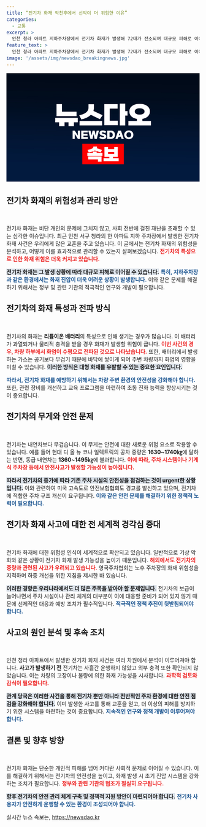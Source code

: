 ```yaml
---
title: “전기차 화재 악천후에서 선박이 더 위험한 이유”
categories:
  - 교통
excerpt: >
  인천 청라 아파트 지하주차장에서 전기차 화재가 발생해 72대가 전소되며 대규모 피해로 이어졌다. 안전 전문가들은 화재의 위험성을 경고하며, 전기차 증가에 따른 대책 마련이 시급하다고 강조한다.
feature_text: >
  인천 청라 아파트 지하주차장에서 전기차 화재가 발생해 72대가 전소되며 대규모 피해로 이어졌다. 안전 전문가들은 화재의 위험성을 경고하며, 전기차 증가에 따른 대책 마련이 시급하다고 강조한다.
image: '/assets/img/newsdao_breakingnews.jpg'
---
```


<p><img src="/assets/img/newsdao_breakingnews.jpg" alt="pcversion 속보" /></p>

<h2 data-ke-size="size26">전기차 화재의 위험성과 관리 방안</h2>

<p data-ke-size="size16">&nbsp;</p>

<p>전기차 화재는 비단 개인의 문제에 그치지 않고, 사회 전반에 걸친 재난을 초래할 수 있는 심각한 이슈입니다. 최근 인천 서구 청라의 한 아파트 지하 주차장에서 발생한 전기차 화재 사건은 우리에게 많은 교훈을 주고 있습니다. 이 글에서는 전기차 화재의 위험성을 분석하고, 어떻게 이를 효과적으로 관리할 수 있는지 살펴보겠습니다. <b><span style="color: #ee2323;">전기차의 특성으로 인한 화재 위험은 더욱 커지고 있습니다.</span></b></p>

<p><b><span style="background-color: #21538527;">전기차 화재는 그 발생 상황에 따라 대규모 피해로 이어질 수 있습니다.</span></b> <b><span style="color: #1a5490;">특히, 지하주차장과 같은 환경에서는 화재 진압이 더욱 어려운 상황이 발생합니다.</span></b> 이와 같은 문제를 해결하기 위해서는 정부 및 관련 기관의 적극적인 연구와 개발이 필요합니다.</p>

<h2 data-ke-size="size26">전기차의 화재 특성과 전파 방식</h2>

<p data-ke-size="size16">&nbsp;</p>

<p>전기차의 화재는 <b>리튬이온 배터리</b>의 특성으로 인해 생기는 경우가 많습니다. 이 배터리가 과열되거나 물리적 충격을 받을 경우 화재가 발생할 위험이 큽니다. <b><span style="color: #ee2323;">이번 사건의 경우, 차량 하부에서 화염이 수평으로 전파된 것으로 나타났습니다.</span></b> 또한, 배터리에서 발생하는 가스는 공기보다 무겁기 때문에 바닥에 쌓이게 되어 주변 차량까지 화염의 영향을 미칠 수 있습니다. <b><span style="background-color: #21538527;">이러한 방식은 대형 화재를 유발할 수 있는 중요한 요인입니다.</span></b></p>

<p><b><span style="color: #1a5490;">따라서, 전기차 화재를 예방하기 위해서는 차량 주변 환경의 안전성을 강화해야 합니다.</span></b> 또한, 관련 장비를 개선하고 교육 프로그램을 마련하여 초동 진화 능력을 향상시키는 것이 중요합니다.</p>

<h2 data-ke-size="size26">전기차의 무게와 안전 문제</h2>

<p data-ke-size="size16">&nbsp;</p>

<p>전기차는 내연차보다 무겁습니다. 이 무게는 안전에 대한 새로운 위험 요소로 작용할 수 있습니다. 예를 들어 현대 디 올 뉴 코나 일렉트릭의 공차 중량은 <b>1630~1740㎏</b>에 달하는 반면, 동급 내연차는 <b>1360~1495㎏</b>에 불과합니다. <b><span style="color: #ee2323;">이에 따라, 주차 시스템이나 기계식 주차장 등에서 안전사고가 발생할 가능성이 높아집니다.</span></b></p>

<p><b><span style="background-color: #21538527;">따라서 전기차의 증가에 따라 기존 주차 시설의 안전성을 점검하는 것이 urgent한 상황입니다.</span></b> 이와 관련하여 미국 고속도로 안전보험협회도 경고를 발신하고 있으며, 전기차에 적합한 주차 구조 개선이 요구됩니다. <b><span style="color: #1a5490;">이와 같은 안전 문제를 해결하기 위한 정책적 노력이 필요합니다.</span></b></p>

<h2 data-ke-size="size26">전기차 화재 사고에 대한 전 세계적 경각심 증대</h2>

<p data-ke-size="size16">&nbsp;</p>

<p>전기차 화재에 대한 위험성 인식이 세계적으로 확산되고 있습니다. 일반적으로 기상 악화와 같은 상황이 전기차 화재 발생 가능성을 높이기 때문입니다. <b><span style="color: #ee2323;">해외에서도 전기차의 중량과 관련된 사고가 우려되고 있습니다.</span></b> 영국주차협회는 노후 주차장의 화재 위험성을 지적하며 하중 개선을 위한 지침을 제시한 바 있습니다.</p>

<p><b><span style="background-color: #21538527;">이러한 경향은 우리나라에서도 더 많은 주목을 받아야 할 문제입니다.</span></b> 전기차의 보급이 늘어나면서 주차 시설이나 관리 체계의 대부분이 이에 대응할 준비가 되어 있지 않기 때문에 선제적인 대응과 예방 조치가 필수적입니다. <b><span style="color: #1a5490;">적극적인 정책 추진이 뒷받침되어야 합니다.</span></b></p>

<h2 data-ke-size="size26">사고의 원인 분석 및 후속 조치</h2>

<p data-ke-size="size16">&nbsp;</p>

<p>인천 청라 아파트에서 발생한 전기차 화재 사건은 여러 차원에서 분석이 이루어져야 합니다. <b>사고가 발생하기 전</b> 전기차는 사흘간 운행하지 않았고 외부 충격 또한 확인되지 않았습니다. 이는 차량의 고장이나 불량에 의한 화재 가능성을 시사합니다. <b><span style="color: #ee2323;">과학적 검토와 감식이 필요합니다.</span></b></p>

<p><b><span style="background-color: #21538527;">관계 당국은 이러한 사건을 통해 전기차 뿐만 아니라 전반적인 주차 환경에 대한 안전 점검을 강화해야 합니다.</span></b> 이미 발생한 사고를 통해 교훈을 얻고, 더 이상의 피해를 방지하기 위한 시스템을 마련하는 것이 중요합니다. <b><span style="color: #1a5490;">지속적인 연구와 정책 개발이 이루어져야 합니다.</span></b></p>

<h2 data-ke-size="size26">결론 및 향후 방향</h2>

<p data-ke-size="size16">&nbsp;</p>

<p>전기차 화재는 단순한 개인적 피해를 넘어 커다란 사회적 문제로 이어질 수 있습니다. 이를 해결하기 위해서는 전기차의 안전성을 높이고, 화재 발생 시 초기 진압 시스템을 강화하는 조치가 필요합니다. <b><span style="color: #ee2323;">정부와 관련 기관의 협조가 절실히 요구됩니다.</span></b></p>

<p><b><span style="background-color: #21538527;">향후 전기차의 안전 관리 체계 구축 및 정책적 지원 방안이 마련되어야 합니다.</span></b> <b><span style="color: #1a5490;">전기차 사용자가 안전하게 운행할 수 있는 환경이 조성되어야 합니다.</span></b></p>
실시간 뉴스 속보는, <a href="https://newsdao.kr" rel="dofollow">https://newsdao.kr</a>


